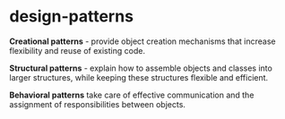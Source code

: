 # design-patterns

**Creational patterns** - provide object creation mechanisms that increase flexibility and reuse of existing code.

**Structural patterns** - explain how to assemble objects and classes into larger structures, while keeping these structures flexible and efficient.

**Behavioral patterns** take care of effective communication and the assignment of responsibilities between objects.
